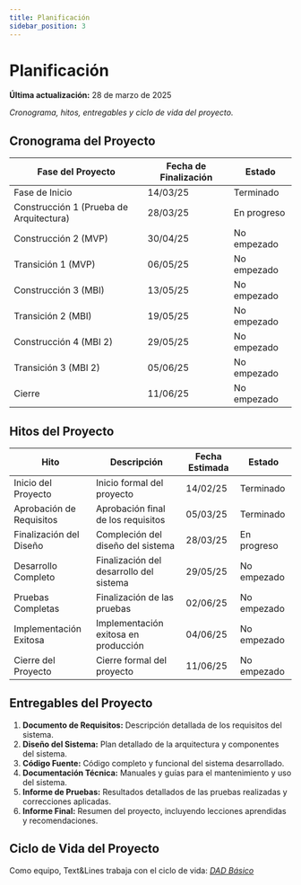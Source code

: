 ```yaml
---
title: Planificación
sidebar_position: 3
---
```


# Planificación

**Última actualización:** 28 de marzo de 2025

_Cronograma, hitos, entregables y ciclo de vida del proyecto._

## Cronograma del Proyecto

| Fase del Proyecto                       | Fecha de Finalización | Estado       |
| --------------------------------------- | --------------------- | ------------ |
| Fase de Inicio                          | 14/03/25             | Terminado  |
| Construcción 1 (Prueba de Arquitectura) | 28/03/25             | En progreso |
| Construcción 2 (MVP)                    | 30/04/25             | No empezado  |
| Transición 1 (MVP)                      | 06/05/25             | No empezado  |
| Construcción 3 (MBI)                    | 13/05/25             | No empezado  |
| Transición 2 (MBI)                      | 19/05/25             | No empezado  |
| Construcción 4 (MBI 2)                  | 29/05/25             | No empezado  |
| Transición 3 (MBI 2)                    | 05/06/25             | No empezado  |
| Cierre                                  | 11/06/25             | No empezado  |


## Hitos del Proyecto


| Hito                     | Descripción                             | Fecha Estimada | Estado       |
| ------------------------ | --------------------------------------- | -------------- | ------------ |
| Inicio del Proyecto      | Inicio formal del proyecto              | 14/02/25       | Terminado    |
| Aprobación de Requisitos | Aprobación final de los requisitos      | 05/03/25       | Terminado    |
| Finalización del Diseño  | Compleción del diseño del sistema       | 28/03/25       | En progreso  |
| Desarrollo Completo      | Finalización del desarrollo del sistema | 29/05/25       | No empezado  |
| Pruebas Completas        | Finalización de las pruebas             | 02/06/25       | No empezado  |
| Implementación Exitosa   | Implementación exitosa en producción    | 04/06/25       | No empezado  |
| Cierre del Proyecto      | Cierre formal del proyecto              | 11/06/25       | No empezado  |





## Entregables del Proyecto


1. **Documento de Requisitos:** Descripción detallada de los requisitos del sistema.
2. **Diseño del Sistema:** Plan detallado de la arquitectura y componentes del sistema.
3. **Código Fuente:** Código completo y funcional del sistema desarrollado.
4. **Documentación Técnica:** Manuales y guías para el mantenimiento y uso del sistema.
5. **Informe de Pruebas:** Resultados detallados de las pruebas realizadas y correcciones aplicadas.
6. **Informe Final:** Resumen del proyecto, incluyendo lecciones aprendidas y recomendaciones.

## Ciclo de Vida del Proyecto

Como equipo, Text&Lines trabaja con el ciclo de vida: <u>_[DAD Básico  ](https://codeandco-wiki.netlify.app/docs/recursos/ciclo-de-vida/)_</u>
